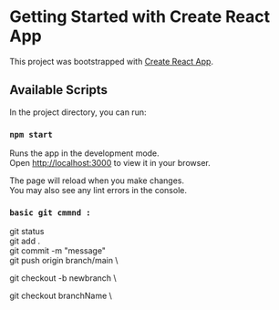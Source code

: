 # Getting Started with Create React App

This project was bootstrapped with [Create React App](https://github.com/facebook/create-react-app).

## Available Scripts

In the project directory, you can run:

### `npm start`

Runs the app in the development mode.\
Open [http://localhost:3000](http://localhost:3000) to view it in your browser.

The page will reload when you make changes.\
You may also see any lint errors in the console.

### `basic git cmmnd : `

git status \
git add . \
git commit -m "message" \
git push origin branch/main \

<!-- to add new branch -->

git checkout -b newbranch \

<!-- to switch branch -->

git checkout branchName \
